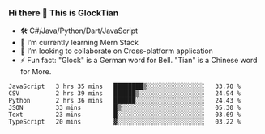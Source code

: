 ### Hi there 👋 This is GlockTian

- 🛠️ C#/Java/Python/Dart/JavaScript
- 🌱 I’m currently learning Mern Stack
- 👯 I’m looking to collaborate on Cross-platform application
- ⚡ Fun fact: "Glock" is a German word for Bell. "Tian" is a Chinese word for More.


<!--START_SECTION:waka-->

```text
JavaScript   3 hrs 35 mins   ████████▒░░░░░░░░░░░░░░░░   33.70 %
CSV          2 hrs 39 mins   ██████▒░░░░░░░░░░░░░░░░░░   24.94 %
Python       2 hrs 36 mins   ██████░░░░░░░░░░░░░░░░░░░   24.43 %
JSON         33 mins         █▒░░░░░░░░░░░░░░░░░░░░░░░   05.30 %
Text         23 mins         █░░░░░░░░░░░░░░░░░░░░░░░░   03.69 %
TypeScript   20 mins         ▓░░░░░░░░░░░░░░░░░░░░░░░░   03.22 %
```

<!--END_SECTION:waka-->

<!--
**GlockTian/GlockTian** is a ✨ _special_ ✨ repository because its `README.md` (this file) appears on your GitHub profile.

Here are some ideas to get you started:

- 🔭 I’m currently working on ...
- 🌱 I’m currently learning ...
- 👯 I’m looking to collaborate on ...
- 🤔 I’m looking for help with ...
- 💬 Ask me about ...
- 📫 How to reach me: ...
- 😄 Pronouns: ...
- ⚡ Fun fact: ...
-->
